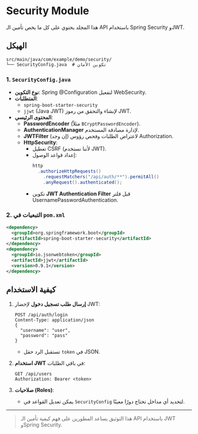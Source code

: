 # Security Module

هذا المجلد يحتوي على كل ما يخص تأمين الـ API باستخدام Spring Security وJWT.

## الهيكل

```text
src/main/java/com/example/demo/security/
└── SecurityConfig.java  # تكوين الأمان
```

### 1. `SecurityConfig.java`
- **نوع التكوين**: Spring @Configuration لتفعيل WebSecurity.
- **المتطلبات**:
  - `spring-boot-starter-security`
  - `jjwt` (Java JWT) لإنشاء والتحقق من رموز JWT.
- **المحتوى الرئيسي**:
  - **PasswordEncoder** (مثلاً `BCryptPasswordEncoder`).
  - **AuthenticationManager** لإدارة مصادقة المستخدم.
  - **JWTFilter** (إن وجد) لاعتراض الطلبات وفحص رؤوس Authorization.
  - **HttpSecurity**:
    - تعطيل CSRF (لأننا نستخدم JWT).
    - إعداد قواعد الوصول:
      ```java
      http
        .authorizeHttpRequests()
          .requestMatchers("/api/auth/**").permitAll()
          .anyRequest().authenticated();
      ```
    - تكوين **JWT Authentication Filter** قبل فلتر UsernamePasswordAuthentication.

### 2. التبعيات في `pom.xml`
```xml
<dependency>
  <groupId>org.springframework.boot</groupId>
  <artifactId>spring-boot-starter-security</artifactId>
</dependency>
<dependency>
  <groupId>io.jsonwebtoken</groupId>
  <artifactId>jjwt</artifactId>
  <version>0.9.1</version>
</dependency>
```

## كيفية الاستخدام

1. **إرسال طلب تسجيل دخول** لإحضار JWT:
   ```http
   POST /api/auth/login
   Content-Type: application/json
   {
     "username": "user",
     "password": "pass"
   }
   ```
   - تستقبل الرد حقل `token` في JSON.

2. **استخدام JWT** في باقي الطلبات:
   ```http
   GET /api/users
   Authorization: Bearer <token>
   ```

3. **صلاحيات (Roles)**:
   - يمكن تعديل القواعد في `SecurityConfig` لتحديد أي مداخل تحتاج دورًا معينًا.

---

> هذا التوثيق يساعد المطورين على فهم كيفية تأمين الـ API باستخدام JWT وSpring Security.


